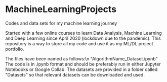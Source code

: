 # MachineLearningProjects
Codes and data sets for my machine learning journey

Started with a few online courses to learn Data Analysis, Machine Learning and Deep Learning since April 2020 (lockdown due to the pandemic). This repository is a way to store all my code and use it as my ML/DL project portfolio.

The files have been named as follows:\n
"AlgorithmName_Dataset.ipynb"
The code is in .ipynb format and should be preferably run in either Jupyter Notebooks or Google Collab. The datasets are provided in a folder called "Datasets" so that relevant datasets can be downloaded and used.
